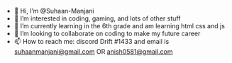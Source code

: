 - 👋 Hi, I’m @Suhaan-Manjani
- 👀 I’m interested in coding, gaming, and lots of other stuff
- 🌱 I’m currently learning in the 6th grade and am learning html css and js
- 💞️ I’m looking to collaborate on coding to make my future career
- 📫 How to reach me: discord Drift #1433 and email is suhaanmanjani@gmail.com OR anish0581@gmail.com

<!---
Suhaan-Manjani/Suhaan-Manjani is a ✨ special ✨ repository because its `README.md` (this file) appears on your GitHub profile.
You can click the Preview link to take a look at your changes.
--->
